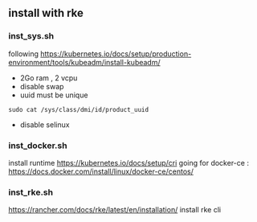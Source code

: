 

## install with rke

### inst_sys.sh
following  https://kubernetes.io/docs/setup/production-environment/tools/kubeadm/install-kubeadm/

- 2Go ram , 2 vcpu
- disable swap
- uuid must be unique
```
sudo cat /sys/class/dmi/id/product_uuid
```
- disable selinux


### inst_docker.sh 
install runtime  https://kubernetes.io/docs/setup/cri
going for docker-ce : https://docs.docker.com/install/linux/docker-ce/centos/

### inst_rke.sh
https://rancher.com/docs/rke/latest/en/installation/
install rke cli 

